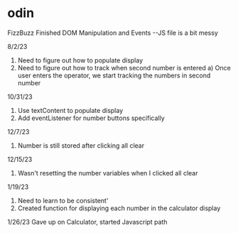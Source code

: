 # odin
FizzBuzz
Finished DOM Manipulation and Events
--JS file is a bit messy

8/2/23
1) Need to figure out how to populate display
2) Need to figure out how to track when second number is entered
    a) Once user enters the operator, we start tracking the numbers in second number

10/31/23
1) Use textContent to populate display
2) Add eventListener for number buttons specifically

12/7/23
1) Number is still stored after clicking all clear

12/15/23
1) Wasn't resetting the number variables when I clicked all clear

1/19/23
1) Need to learn to be consistent'
2) Created function for displaying each number in the calculator display

1/26/23
Gave up on Calculator, started Javascript path